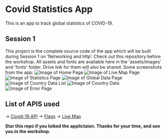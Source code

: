 # Covid Statistics App

This is an app to track global statistics of COVID-19.

## Session 1

This project is the complete source code of the app which will be built during Session 1 on ‘Networking and http’.
Check out this repository before the workshop. All assets and fonts are available here in the 'assets/images' and 'fonts' folder.
Drive link for them will also be shared.
Some screenshots from the app:
![Image of Home Page](https://github.com/sbiswas2209/covid_app_workshop/blob/master/screenshots/Screenshot_1591701266.png?raw=true)
![Image of Live Map Page](https://github.com/sbiswas2209/covid_app_workshop/blob/master/screenshots/Screenshot_1591701349.png?raw=true)
![Image of Statistics Page](https://github.com/sbiswas2209/covid_app_workshop/blob/master/screenshots/Screenshot_1591701277.png?raw=true)
![Image of Global Data Page](https://github.com/sbiswas2209/covid_app_workshop/blob/master/screenshots/Screenshot_1591690528.png?raw=true)
![Image of Country Data List](https://github.com/sbiswas2209/covid_app_workshop/blob/master/screenshots/Screenshot_1591701292.png?raw=true)
![Image of Country Data](https://github.com/sbiswas2209/covid_app_workshop/blob/master/screenshots/Screenshot_1591701306.png?raw=true)
![Image of Error Page](https://github.com/sbiswas2209/covid_app_workshop/blob/master/screenshots/Screenshot_1591701312.png?raw=true)

## List of APIS used
-> [Covid-19 API](https://covid19api.com/)
-> [Flags](https://www.countryflags.io/)
-> [Live Map](https://www.trackcorona.live/map)

**Star this repo if you loiked the applictaion. Thanks for your time, and see you in the workshop.**
